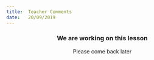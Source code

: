 ```yaml
---
title:  Teacher Comments
date:   20/09/2019
---
```


### <center>We are working on this lesson</center>
<center>Please come back later</center>